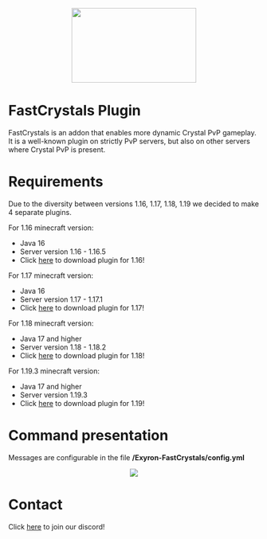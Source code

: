 <p align="center">
  <img src="https://i.imgur.com/jOxHje1.png" width="250" height="150">
</p>

# FastCrystals Plugin

FastCrystals is an addon that enables more dynamic Crystal PvP gameplay. It is a well-known plugin on strictly PvP servers, but also on other servers where Crystal PvP is present.

# Requirements

Due to the diversity between versions 1.16, 1.17, 1.18, 1.19 we decided to make 4 separate plugins. 

For 1.16 minecraft version:
 - Java 16
 - Server version 1.16 - 1.16.5
 - Click <a href="https://github.com/ExyronProvider/FastCrystalsPlugin/releases/download/FastCrystalsPlugin/fast-crystals-plugin-1.16.jar">here</a> to download plugin for 1.16!

For 1.17 minecraft version:
 - Java 16
 - Server version 1.17 - 1.17.1
 - Click <a href="https://github.com/ExyronProvider/FastCrystalsPlugin/releases/download/FastCrystalsPlugin/fast-crystals-plugin-1.17.jar">here</a> to download plugin for 1.17!

For 1.18 minecraft version:
 - Java 17 and higher
 - Server version 1.18 - 1.18.2
 - Click <a href="https://github.com/ExyronProvider/FastCrystalsPlugin/releases/download/FastCrystalsPlugin/fast-crystals-plugin-1.18.jar">here</a> to download plugin for 1.18!
 
For 1.19.3 minecraft version:
 - Java 17 and higher
 - Server version 1.19.3
 - Click <a href="https://github.com/ExyronProvider/FastCrystalsPlugin/releases/download/FastCrystalsPlugin/fast-crystals-plugin-1.19.jar">here</a> to download plugin for 1.19!

# Command presentation

Messages are configurable in the file **/Exyron-FastCrystals/config.yml**

<p align="center">
  <img src="https://im.ezgif.com/tmp/ezgif-1-ab05437db8.gif">
</p>

# Contact

Click <a href="http://discord.exyron.xyz/">here</a> to join our discord!
